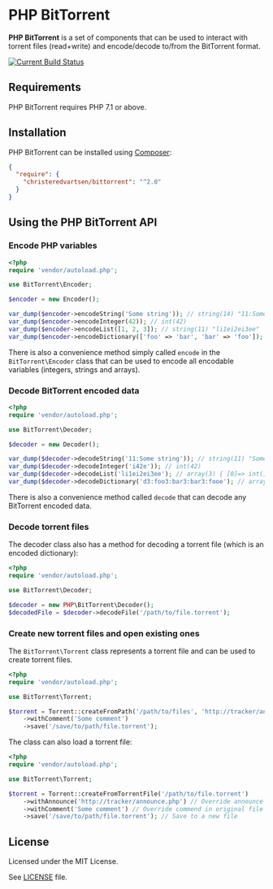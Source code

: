 # PHP BitTorrent
**PHP BitTorrent** is a set of components that can be used to interact with torrent files (read+write) and encode/decode to/from the BitTorrent format.

[![Current Build Status](https://secure.travis-ci.org/christeredvartsen/php-bittorrent.png)](http://travis-ci.org/christeredvartsen/php-bittorrent)

## Requirements
PHP BitTorrent requires PHP 7.1 or above.

## Installation
PHP BitTorrent can be installed using [Composer](https://getcomposer.org):

```json
{
  "require": {
    "christeredvartsen/bittorrent": "^2.0"
  }
}
```

## Using the PHP BitTorrent API
### Encode PHP variables

```php
<?php
require 'vendor/autoload.php';

use BitTorrent\Encoder;

$encoder = new Encoder();

var_dump($encoder->encodeString('Some string')); // string(14) "11:Some string"
var_dump($encoder->encodeInteger(42)); // int(42)
var_dump($encoder->encodeList([1, 2, 3]); // string(11) "li1ei2ei3ee"
var_dump($encoder->encodeDictionary(['foo' => 'bar', 'bar' => 'foo']); // string(22) "d3:foo3:bar3:bar3:fooe"
```

There is also a convenience method simply called `encode` in the `BitTorrent\Encoder` class that can be used to encode all encodable variables (integers, strings and arrays).

### Decode BitTorrent encoded data

```php
<?php
require 'vendor/autoload.php';

use BitTorrent\Decoder;

$decoder = new Decoder();

var_dump($decoder->decodeString('11:Some string')); // string(11) "Some string"
var_dump($decoder->decodeInteger('i42e')); // int(42)
var_dump($decoder->decodeList('li1ei2ei3ee'); // array(3) { [0]=> int(1) [1]=> int(2) [2]=> int(3) }
var_dump($decoder->decodeDictionary('d3:foo3:bar3:bar3:fooe'); // array(2) { ["foo"]=> string(3) "bar" ["bar"]=> string(3) "foo" }
```

There is also a convenience method called `decode` that can decode any BitTorrent encoded data.

### Decode torrent files

The decoder class also has a method for decoding a torrent file (which is an encoded dictionary):

```php
<?php
require 'vendor/autoload.php';

use BitTorrent\Decoder;

$decoder = new PHP\BitTorrent\Decoder();
$decodedFile = $decoder->decodeFile('/path/to/file.torrent');
```

### Create new torrent files and open existing ones

The `BitTorrent\Torrent` class represents a torrent file and can be used to create torrent files.

```php
<?php
require 'vendor/autoload.php';

use BitTorrent\Torrent;

$torrent = Torrent::createFromPath('/path/to/files', 'http://tracker/announce.php')
    ->withComment('Some comment')
    ->save('/save/to/path/file.torrent');
```

The class can also load a torrent file:

```php
<?php
require 'vendor/autoload.php';

use BitTorrent\Torrent;

$torrent = Torrent::createFromTorrentFile('/path/to/file.torrent')
    ->withAnnounce('http://tracker/announce.php') // Override announce in original file
    ->withComment('Some comment') // Override commend in original file
    ->save('/save/to/path/file.torrent'); // Save to a new file
```

## License
Licensed under the MIT License.

See [LICENSE](LICENSE) file.